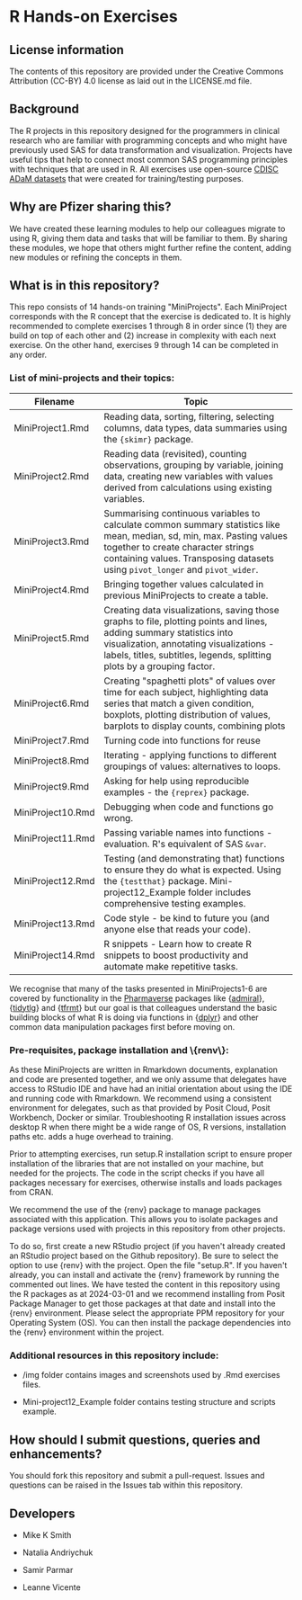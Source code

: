 # R Hands-on Exercises

## License information

The contents of this repository are provided under the Creative Commons Attribution (CC-BY) 4.0 license as laid out in the LICENSE.md file.

## Background

The R projects in this repository designed for the programmers in clinical research who are familiar with programming concepts and who might have previously used SAS for data transformation and visualization. Projects have useful tips that help to connect most common SAS programming principles with techniques that are used in R. All exercises use open-source [CDISC ADaM datasets](https://github.com/phuse-org/phuse-scripts/tree/master/data/adam/cdisc) that were created for training/testing purposes.

## Why are Pfizer sharing this?

We have created these learning modules to help our colleagues migrate to using R, giving them data and tasks that will be familiar to them. By sharing these modules, we hope that others might further refine the content, adding new modules or refining the concepts in them.

## What is in this repository?

This repo consists of 14 hands-on training "MiniProjects". Each MiniProject corresponds with the R concept that the exercise is dedicated to. It is highly recommended to complete exercises 1 through 8 in order since (1) they are build on top of each other and (2) increase in complexity with each next exercise. On the other hand, exercises 9 through 14 can be completed in any order.

### List of mini-projects and their topics:

| Filename          | Topic                                                                                                                                                                                                                                        |
|---------------------|---------------------------------------------------|
| MiniProject1.Rmd  | Reading data, sorting, filtering, selecting columns, data types, data summaries using the `{skimr}` package.                                                                                                                                 |
| MiniProject2.Rmd  | Reading data (revisited), counting observations, grouping by variable, joining data, creating new variables with values derived from calculations using existing variables.                                                                  |
| MiniProject3.Rmd  | Summarising continuous variables to calculate common summary statistics like mean, median, sd, min, max. Pasting values together to create character strings containing values. Transposing datasets using `pivot_longer` and `pivot_wider`. |
| MiniProject4.Rmd  | Bringing together values calculated in previous MiniProjects to create a table.                                                                                                                                                              |
| MiniProject5.Rmd  | Creating data visualizations, saving those graphs to file, plotting points and lines, adding summary statistics into visualization, annotating visualizations - labels, titles, subtitles, legends, splitting plots by a grouping factor.    |
| MiniProject6.Rmd  | Creating "spaghetti plots" of values over time for each subject, highlighting data series that match a given condition, boxplots, plotting distribution of values, barplots to display counts, combining plots                               |
| MiniProject7.Rmd  | Turning code into functions for reuse                                                                                                                                                                                                        |
| MiniProject8.Rmd  | Iterating - applying functions to different groupings of values: alternatives to loops.                                                                                                                                                      |
| MiniProject9.Rmd  | Asking for help using reproducible examples - the `{reprex}` package.                                                                                                                                                                        |
| MiniProject10.Rmd | Debugging when code and functions go wrong.                                                                                                                                                                                                  |
| MiniProject11.Rmd | Passing variable names into functions - evaluation. R's equivalent of SAS `&var`.                                                                                                                                                            |
| MiniProject12.Rmd | Testing (and demonstrating that) functions to ensure they do what is expected. Using the `{testthat}` package. Mini-project12_Example folder includes comprehensive testing examples.                                                        |
| MiniProject13.Rmd | Code style - be kind to future you (and anyone else that reads your code).                                                                                                                                                                   |
| MiniProject14.Rmd | R snippets - Learn how to create R snippets to boost productivity and automate make repetitive tasks.                                                                                                                                        |

We recognise that many of the tasks presented in MiniProjects1-6 are covered by functionality in the [Pharmaverse](https://pharmaverse.org/) packages like {[admiral](https://github.com/pharmaverse/admiral)}, {[tidytlg](https://github.com/pharmaverse/tidytlg)} and {[tfrmt](https://github.com/GSK-Biostatistics/tfrmt)} but our goal is that colleagues understand the basic building blocks of what R is doing via functions in {[dplyr](https://dplyr.tidyverse.org/)} and other common data manipulation packages first before moving on.

### Pre-requisites, package installation and \\{renv\\}:

As these MiniProjects are written in Rmarkdown documents, explanation and code are presented together, and we only assume that delegates have access to RStudio IDE and have had an initial orientation about using the IDE and running code with Rmarkdown. We recommend using a consistent environment for delegates, such as that provided by Posit Cloud, Posit Workbench, Docker or similar. Troubleshooting R installation issues across desktop R when there might be a wide range of OS, R versions, installation paths etc. adds a huge overhead to training.

Prior to attempting exercises, run setup.R installation script to ensure proper installation of the libraries that are not installed on your machine, but needed for the projects. The code in the script checks if you have all packages necessary for exercises, otherwise installs and loads packages from CRAN.

We recommend the use of the {renv} package to manage packages associated with this application. This allows you to isolate packages and package versions used with projects in this repository from other projects.

To do so, first create a new RStudio project (if you haven't already created an RStudio project based on the Github repository). Be sure to select the option to use {renv} with the project. Open the file "setup.R". If you haven't already, you can install and activate the {renv} framework by running the commented out lines. We have tested the content in this repository using the R packages as at 2024-03-01 and we recommend installing from Posit Package Manager to get those packages at that date and install into the {renv} environment. Please select the appropriate PPM repository for your Operating System (OS). You can then install the package dependencies into the {renv} environment within the project.

### Additional resources in this repository include:

-   /img folder contains images and screenshots used by .Rmd exercises files.

-   Mini-project12_Example folder contains testing structure and scripts example.

## How should I submit questions, queries and enhancements?

You should fork this repository and submit a pull-request. Issues and questions can be raised in the Issues tab within this repository.

## Developers

-   Mike K Smith

-   Natalia Andriychuk

-   Samir Parmar

-   Leanne Vicente
